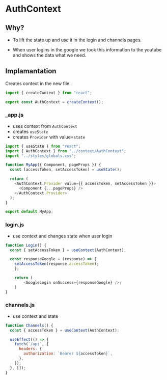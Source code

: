 # AuthContext

## Why?

- To lift the state up and use it in the login and channels pages.

- When user logins in the google we took this information to the youtube and shows the data what we need.

## Implamantation

Creates context in the new file.

```js
import { createContext } from "react";

export const AuthContext = createContext();
```

### \_app.js

- uses context from `AuthContext`
- creates `useState`
- creates `Provider` with value=`state`

```js
import { useState } from "react";
import { AuthContext } from "../context/AuthContext";
import "../styles/globals.css";

function MyApp({ Component, pageProps }) {
  const [accessToken, setAccessToken] = useState();

  return (
    <AuthContext.Provider value={{ accessToken, setAccessToken }}>
      <Component {...pageProps} />
    </AuthContext.Provider>
  );
}

export default MyApp;
```

### login.js

- use context and changes state when user login

```js
function Login() {
  const { setAccessToken } = useContext(AuthContext);

  const responseGoogle = (response) => {
    setAccessToken(response.accessToken);
	};

	return (
		<GoogleLogin onSuccess={responseGoogle} />;
	)
}
```

### channels.js

- use context and state

```js
function Channels() {
  const { accessToken } = useContext(AuthContext);

  useEffect(() => {
    fetch(`/api`, {
      headers: {
        authorization: `Bearer ${accessToken}`,
      },
    });
  }, []);
}
```
